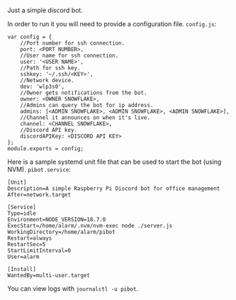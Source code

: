 Just a simple discord bot.

In order to run it you will need to provide a configuration file.
`config.js`:
```
var config = {
	//Port number for ssh connection.
	port: <PORT NUMBER>,
	//User name for ssh connection.
	user: '<USER NAME>',
	//Path for ssh key.
	sshkey: '~/.ssh/<KEY>',
	//Network device.
	dev: 'wlp3s0',
	//Owner gets notifications from the bot.
	owner: <OWNER SNOWFLAKE>,
	//Admins can query the bot for ip address.
	admins: [<ADMIN SNOWFLAKE>, <ADMIN SNOWFLAKE>, <ADMIN SNOWFLAKE>],
	//Channel it announces on when it's live.
	channel: <CHANNEL SNOWFLAKE>,
	//Discord API key.
	discordAPIKey: <DISCORD API KEY>
};
module.exports = config;
```

Here is a sample systemd unit file that can be used to start the bot (using NVM).
`pibot.service`:
```
[Unit]
Description=A simple Raspberry Pi Discord bot for office management
After=network.target

[Service]
Type=idle
Environment=NODE_VERSION=18.7.0
ExecStart=/home/alarm/.nvm/nvm-exec node ./server.js
WorkingDirectory=/home/alarm/pibot
Restart=always
RestartSec=5
StartLimitInterval=0
User=alarm

[Install]
WantedBy=multi-user.target
```

You can view logs with `journalctl -u pibot`.
